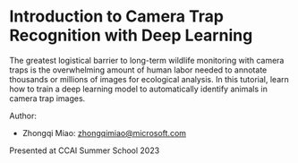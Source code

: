 # Introduction to Camera Trap Recognition with Deep Learning
The greatest logistical barrier to long-term wildlife monitoring with camera traps is the overwhelming amount of human labor needed to annotate thousands or millions of images for ecological analysis. In this tutorial, learn how to train a deep learning model to automatically identify animals in camera trap images.

Author: 
* Zhongqi Miao: zhongqimiao@microsoft.com

Presented at CCAI Summer School 2023
